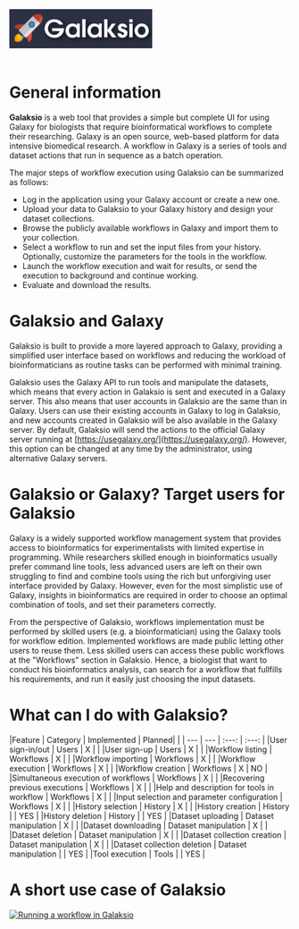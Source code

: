 <div class="imageContainer" style="" >
    <img src="galaksio_logo.png" title="Galaksio logo." style=" height: 70px !important; margin-bottom: 20px; ">
</div>


# General information
**Galaksio** is a web tool that provides a simple but complete UI for using Galaxy for biologists that require bioinformatical workflows to complete their researching. Galaxy is an open source, web-based platform for data intensive biomedical research. A workflow in Galaxy is a series of tools and dataset actions that run in sequence as a batch operation.

The major steps of workflow execution using Galaksio can be summarized as follows:
* Log in the application using your Galaxy account or create a new one.
* Upload your data to Galaksio to your Galaxy history and design your dataset collections.
* Browse the publicly available workflows in Galaxy and import them to your collection.
* Select a workflow to run and set the input files from your history. Optionally, customize the parameters for the tools in the workflow.
* Launch the workflow execution and wait for results, or send the execution to background and continue working.
* Evaluate and download the results.

# Galaksio and Galaxy
Galaksio is built to provide a more layered approach to Galaxy, providing a simplified user interface based on workflows and reducing the workload of bioinformaticians as routine tasks can be performed with minimal training.

Galaksio uses the Galaxy API to run tools and manipulate the datasets, which means that every action in Galaksio is sent and executed in a Galaxy server. This also means that user accounts in Galaksio are the same than in Galaxy. Users can use their existing accounts in Galaxy to log in Galaksio, and new accounts created in Galaksio will be also available in the Galaxy server.  By default, Galaksio will send the actions to the official Galaxy server running at [https://usegalaxy.org/](https://usegalaxy.org/). However, this option can be changed at any time by the administrator, using alternative Galaxy servers.

# Galaksio or Galaxy? Target users for Galaksio
Galaxy is a widely supported workflow management system that provides access to bioinformatics for experimentalists with limited expertise in programming. While researchers skilled enough in bioinformatics usually prefer command line tools, less advanced users are left on their own struggling to find and combine tools using the rich but unforgiving user interface provided by Galaxy. However, even for the most simplistic use of Galaxy, insights in bioinformatics are required in order to choose an optimal combination of tools, and set their parameters correctly.

From the perspective of Galaksio, workflows implementation must be performed by skilled users (e.g. a bioinformatician) using the Galaxy tools for workflow edition. Implemented workflows are made public letting other users to reuse them. Less skilled users can access these public workflows at the "Workflows" section in Galaksio. Hence, a biologist that want to conduct his bioinformatics analysis, can search for a workflow that fullfills his requirements, and run it easily just choosing the input datasets.

# What can I do with Galaksio?

|Feature | Category | Implemented | Planned| |
| --- | --- | :---: | :---: |
|User sign-in/out | Users | X | |
|User sign-up | Users | X | |
|Workflow listing | Workflows | X | |
|Workflow importing | Workflows | X | |
|Workflow execution | Workflows | X | |
|Workflow creation | Workflows | X | NO |
|Simultaneous execution of workflows | Workflows | X | |
|Recovering previous executions | Workflows | X | |
|Help and description for tools in workflow | Workflows | X | |
|Input selection and parameter configuration | Workflows | X  | |
|History selection | History | X | |
|History creation | History |  | YES |
|History deletion | History |  | YES |
|Dataset uploading | Dataset manipulation | X | |
|Dataset downloading | Dataset manipulation | X | |
|Dataset deletion | Dataset manipulation | X | |
|Dataset collection creation | Dataset manipulation | X | |
|Dataset collection deletion | Dataset manipulation |  | YES |
|Tool execution | Tools |  | YES |

# A short use case of Galaksio
<a href="http://www.youtube.com/watch?feature=player_embedded&v=QAeDBjUeEkI" target="_blank"><img src="video.png"
alt="Running a workflow in Galaksio" width="auto" border="0" /></a>
